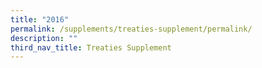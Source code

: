 ```yaml
---
title: "2016"
permalink: /supplements/treaties-supplement/permalink/
description: ""
third_nav_title: Treaties Supplement
---
```

